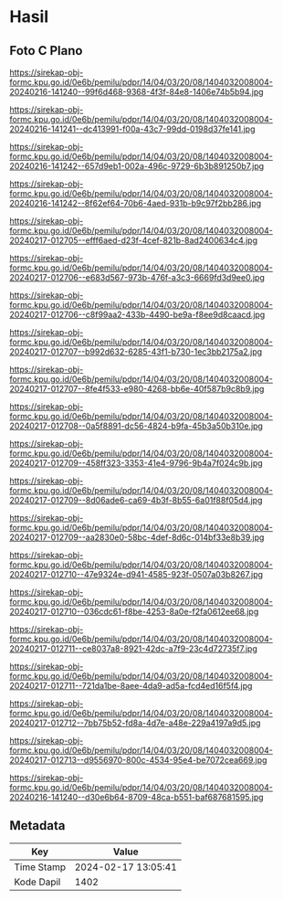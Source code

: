 # Hasil

## Foto C Plano

https://sirekap-obj-formc.kpu.go.id/0e6b/pemilu/pdpr/14/04/03/20/08/1404032008004-20240216-141240--99f6d468-9368-4f3f-84e8-1406e74b5b94.jpg

https://sirekap-obj-formc.kpu.go.id/0e6b/pemilu/pdpr/14/04/03/20/08/1404032008004-20240216-141241--dc413991-f00a-43c7-99dd-0198d37fe141.jpg

https://sirekap-obj-formc.kpu.go.id/0e6b/pemilu/pdpr/14/04/03/20/08/1404032008004-20240216-141242--657d9eb1-002a-496c-9729-6b3b891250b7.jpg

https://sirekap-obj-formc.kpu.go.id/0e6b/pemilu/pdpr/14/04/03/20/08/1404032008004-20240216-141242--8f62ef64-70b6-4aed-931b-b9c97f2bb286.jpg

https://sirekap-obj-formc.kpu.go.id/0e6b/pemilu/pdpr/14/04/03/20/08/1404032008004-20240217-012705--efff6aed-d23f-4cef-821b-8ad2400634c4.jpg

https://sirekap-obj-formc.kpu.go.id/0e6b/pemilu/pdpr/14/04/03/20/08/1404032008004-20240217-012706--e683d567-973b-476f-a3c3-6669fd3d9ee0.jpg

https://sirekap-obj-formc.kpu.go.id/0e6b/pemilu/pdpr/14/04/03/20/08/1404032008004-20240217-012706--c8f99aa2-433b-4490-be9a-f8ee9d8caacd.jpg

https://sirekap-obj-formc.kpu.go.id/0e6b/pemilu/pdpr/14/04/03/20/08/1404032008004-20240217-012707--b992d632-6285-43f1-b730-1ec3bb2175a2.jpg

https://sirekap-obj-formc.kpu.go.id/0e6b/pemilu/pdpr/14/04/03/20/08/1404032008004-20240217-012707--8fe4f533-e980-4268-bb6e-40f587b9c8b9.jpg

https://sirekap-obj-formc.kpu.go.id/0e6b/pemilu/pdpr/14/04/03/20/08/1404032008004-20240217-012708--0a5f8891-dc56-4824-b9fa-45b3a50b310e.jpg

https://sirekap-obj-formc.kpu.go.id/0e6b/pemilu/pdpr/14/04/03/20/08/1404032008004-20240217-012709--458ff323-3353-41e4-9796-9b4a7f024c9b.jpg

https://sirekap-obj-formc.kpu.go.id/0e6b/pemilu/pdpr/14/04/03/20/08/1404032008004-20240217-012709--8d06ade6-ca69-4b3f-8b55-6a01f88f05d4.jpg

https://sirekap-obj-formc.kpu.go.id/0e6b/pemilu/pdpr/14/04/03/20/08/1404032008004-20240217-012709--aa2830e0-58bc-4def-8d6c-014bf33e8b39.jpg

https://sirekap-obj-formc.kpu.go.id/0e6b/pemilu/pdpr/14/04/03/20/08/1404032008004-20240217-012710--47e9324e-d941-4585-923f-0507a03b8267.jpg

https://sirekap-obj-formc.kpu.go.id/0e6b/pemilu/pdpr/14/04/03/20/08/1404032008004-20240217-012710--036cdc61-f8be-4253-8a0e-f2fa0612ee68.jpg

https://sirekap-obj-formc.kpu.go.id/0e6b/pemilu/pdpr/14/04/03/20/08/1404032008004-20240217-012711--ce8037a8-8921-42dc-a7f9-23c4d72735f7.jpg

https://sirekap-obj-formc.kpu.go.id/0e6b/pemilu/pdpr/14/04/03/20/08/1404032008004-20240217-012711--721da1be-8aee-4da9-ad5a-fcd4ed16f5f4.jpg

https://sirekap-obj-formc.kpu.go.id/0e6b/pemilu/pdpr/14/04/03/20/08/1404032008004-20240217-012712--7bb75b52-fd8a-4d7e-a48e-229a4197a9d5.jpg

https://sirekap-obj-formc.kpu.go.id/0e6b/pemilu/pdpr/14/04/03/20/08/1404032008004-20240217-012713--d9556970-800c-4534-95e4-be7072cea669.jpg

https://sirekap-obj-formc.kpu.go.id/0e6b/pemilu/pdpr/14/04/03/20/08/1404032008004-20240216-141240--d30e6b64-8709-48ca-b551-baf687681595.jpg


## Metadata

| Key        | Value               |
| ---------- | ------------------- |
| Time Stamp | 2024-02-17 13:05:41 |
| Kode Dapil | 1402                |



